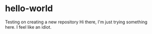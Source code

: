 # hello-world
Testing on creating a new repository
Hi there, I'm just trying something here. I feel like an idiot.
